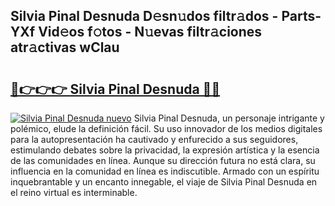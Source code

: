 ## Silvia Pinal Desnuda D𝚎sn𝚞dos filtr𝚊dos - Parts-YXf Vid𝚎os f𝚘tos - N𝚞evas filtr𝚊ciones atr𝚊ctivas wClau

# <h2><a href="http://mbdl74.tromn.icu/?c=Silvia+Pinal+Desnuda">🔗👉👉👉 Silvia Pinal Desnuda 🔗🔗</a></h2>

[![Silvia Pinal Desnuda nuevo](https://i.imgur.com/pEAQMta.gif)](http://mbdl74.tromn.icu/?c=Silvia+Pinal+Desnuda)
Silvia Pinal Desnuda, un personaje intrigante y polémico, elude la definición fácil. Su uso innovador de los medios digitales para la autopresentación ha cautivado y enfurecido a sus seguidores, estimulando debates sobre la privacidad, la expresión artística y la esencia de las comunidades en línea. Aunque su dirección futura no está clara, su influencia en la comunidad en línea es indiscutible. Armado con un espíritu inquebrantable y un encanto innegable, el viaje de Silvia Pinal Desnuda en el reino virtual es interminable.
